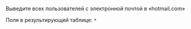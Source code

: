 Выведите всех пользователей с электронной почтой в «hotmail.com»

Поля в результирующей таблице:
`*`
